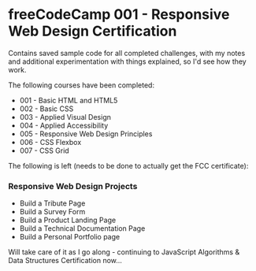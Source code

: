 # freeCodeCamp 001 - Responsive Web Design Certification

Contains saved sample code for all completed challenges, with my notes and
additional experimentation with things explained, so I'd see how they work.

The following courses have been completed:

* 001 - Basic HTML and HTML5
* 002 - Basic CSS
* 003 - Applied Visual Design
* 004 - Applied Accessibility
* 005 - Responsive Web Design Principles
* 006 - CSS Flexbox
* 007 - CSS Grid


The following is left (needs to be done to actually get the FCC certificate):

### Responsive Web Design Projects
* Build a Tribute Page
* Build a Survey Form
* Build a Product Landing Page
* Build a Technical Documentation Page
* Build a Personal Portfolio page


Will take care of it as I go along - continuing to JavaScript Algorithms & Data Structures Certification now...

